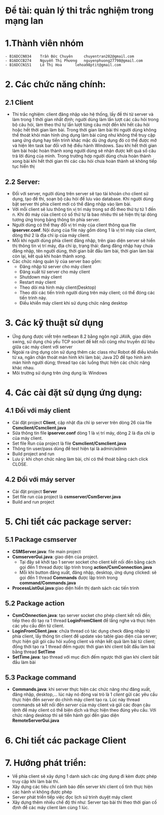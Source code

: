 # Đề tài: quản lý thi trắc nghiệm trong mạng lan
# 1.Thành viên nhóm
	- B16DCCN034	Trần Đức Chuyên		chuyentran282@gmail.com
	- B16DCCB274	Nguyễn Thị Phương	nguyenphuong27798@gmail.com
	- B16DCCN151	Lê Thị Hoa		lehoa98ptit@gmail.com

# 2. Các chức năng chính:
 ## 2.1 Client 
 - Thi trắc nghiệm: client đăng nhập vào hệ thống, lấy đề thi từ server và làm trong 1 thời gian nhất định; người dùng làm lần lượt các câu hỏi trong bộ câu hỏi, làm theo thứ tự lần lượt từng câu một đến khi hết câu hỏi hoặc hết thời gian làm bài. Trong thời gian làm bài thì người dùng không thể thoát khỏi màn hình ứng dụng làm bài cũng như không thể truy cập sang ứng dụng hay tiến trình khác mặc dù ứng dụng đó có thể được mở và hiện lên task bar đối với hệ điều hành Windows. Sau khi hết thời gian làm bài hoặc hoàn thành xong người dùng sẽ nhận được kết quả số câu trả lời đúng của mình. Trong trường hợp người dùng chưa hoàn thành xong bài khi hết thời gian thì các câu hỏi chưa hoàn thành sẽ không tiếp tục hiển thị

 ## 2.2 Server:
 - Đối với server, người dùng trên server sẽ tạo tài khoản cho client sử dụng, tạo đề thi, soạn bộ câu hỏi để lưu vào database. Khi người dùng bật server thì phía client mới có thể đăng nhập vào làm bài. 
- Với mỗi client sẽ lưu thông tin vị trí máy trong sơ đồ theo thứ tự từ 1 đến n. Khi đó máy của client có số thứ tự là bao nhiêu thì sẽ hiện thị tại dòng tương ứng trong bảng thông tin phía server.
- Người dùng có thể thay đổi vị trí máy của client thông qua file **ipserver.conf**. Nội dung của file này gồm dòng 1 là vị trí máy của client, dòng thứ 2 là địa chỉ ip của máy client.
- Mỗi khi người dùng phía client đăng nhập, trên giao diện server sẽ hiển thị thông tin vị trí máy, địa chỉ ip, trạng thái: đang đăng nhập hay chưa đăng nhập, tên người dùng, thời gian bắt đầu làm bài, thời gian làm bài còn lại, kết quả khi hoàn thành xong.
- Các chức năng quản lý của server bao gồm:
	- Đăng nhập từ server cho máy client
	- Đăng xuất từ server cho máy client
	- Shutdown máy client
	- Restart máy client
	- Theo dõi mà hình máy client(Desktop)
	- Theo dõi các tiến trình người dùng trên máy client; có thể đóng các tiến trình này.
	- Điều khiển máy client khi sử dụng chức năng desktop

# 3. Các kỹ thuật sử dụng
- Ứng dụng được viết trên netbean 8.2 bằng ngôn ngữ JAVA, giao diện swing, sử dụng chủ yếu TCP socket để kết nối cũng như truyền dữ liệu giữa các máy client với server
- Ngoài ra ứng dụng còn sử dụng thêm các class như Robot để điều khiển từ xa, ngăn chặn thoát màn hình khi làm bài; Java 2D để tạo hình ảnh màn hình người dùng; thread tạo các luồng thực hiện các chức năng khác nhau.
- Môi trường sử dụng trên ứng dụng là: Windows

# 4. Các cài đặt sử dụng ứng dụng:
 ## 4.1 Đối với máy client
 - Cài đặt project **Client**, cập nhật địa chỉ ip server trên dòng 26 của file **Csmclient/Csmclient.java**
 - Sửa thông tin file **ipserver.conf** dòng 1 là vị trí máy, dòng 2 là địa chỉ ip của máy client.
 - Set file Run của project là file **Csmclient/Csmclient.java**
 - Thông tin user/pass dùng để test hiện tại là admin/admin
 - Build project and run
 - Lưu ý: khi chọn chức năng làm bài, chỉ có thể thoát bằng cách click CLOSE.

 ## 4.2 Đối với máy server
 - Cài đặt project **Server**
 - Set file run của project là **csmserver/CsmServer.java**
 - Build and run project

# 5. Chi tiết các package server:
 ## 5.1 Package csmserver
 - **CSMServer.java**: file main project
 - **CsmserverGui.java**: giao diện của project.
 	- Tại đây sẽ khởi tạo 1 server socket cho client kết nối đến bằng cách gọi đến 1 thread được lập trình trong 				**action/CsmConnection.java**
 	- Mỗi khi button đăng xuất, đăng nhập, desktop, ứng dụng clicked: sẽ gọi đến 1 thread **Commands** được lập trình 			trong **command/Commands.java**
 - **ProcessListGui.java**:giao diện hiển thị danh sách các tiến trình
 ## 5.2 Package action
 - **CsmCOnnection.java**: tạo server socket cho phép client kết nối đến; tiếp theo đó tạo ra 1 thread **LoginFromClient** để lắng nghe 
   và thực hiện các yêu cầu đến từ client.
 - **LoginFromClient.java**: chứa thread có tác dụng check đăng nhập từ phía client, lấy thông tin client để update vào table giao diện   của server; thực hiện gửi gói câu hỏi xuống client và nhận kết quả làm bài từ client; đồng thời tạo ra 1 thread đếm ngược thời gian     khi client bắt đầu làm bài bằng thread **SetTime** 
 - **SetTime.java**: tạo thread với mục đích đếm ngược thời gian khi client bắt đầu làm bài
 ## 5.3 Package command
  - **Commands.java**: khi server thực hiện các chức năng như đăng xuất, đăng nhập, desktop,... lúc này nó đóng vai trò là 1 *client* 
  gửi các yêu cầu thực hiện đến *server* do chính máy client tạo ra. Lúc này thread commands sẽ kết nối đến *server* của máy client và 
  gửi các đoạn câu lệnh để máy client có thể biên dịch và thực hiện theo đúng yêu cầu.
  Với chức năng desktop thì sẽ tiến hành gọi đến giao diện **RemoteServerGui.java**
  
  
  
  # 6. Chi tiết các package Client
  # 7. Hướng phát triển:
  - Về phía client sẽ xây dựng 1 danh sách các ứng dụng đi kèm được phép truy cập khi làm bài thi.
  - Xây dựng các tiêu chí cảnh báo đến server khi client cố tình thực hiện các hành vi không được phép
  - Server phát triển tiếp việc đọc lịch sử trình duyệt máy client
  - Xây dựng thêm nhiều chế độ thi như: Server tạo bài thi theo thời gian cố định để các máy client làm cùng 1 lúc.
